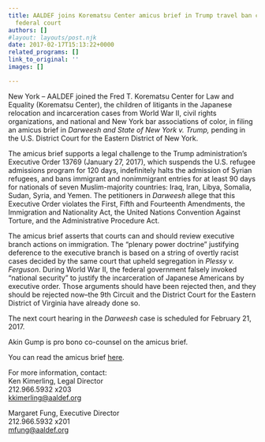 ```yaml
---
title: AALDEF joins Korematsu Center amicus brief in Trump travel ban case in Brooklyn
  federal court
authors: []
#layout: layouts/post.njk
date: 2017-02-17T15:13:22+0000
related_programs: []
link_to_original: ''
images: []

---
```

New York – AALDEF joined the Fred T. Korematsu Center for Law and Equality (Korematsu Center), the children of litigants in the Japanese relocation and incarceration cases from World War II, civil rights organizations, and national and New York bar associations of color, in filing an amicus brief in _Darweesh and State of New York v. Trump,_ pending in the U.S. District Court for the Eastern District of New York.

The amicus brief supports a legal challenge to the Trump administration’s Executive Order 13769 (January 27, 2017), which suspends the U.S. refugee admissions program for 120 days, indefinitely halts the admission of Syrian refugees, and bans immigrant and nonimmigrant entries for at least 90 days for nationals of seven Muslim-majority countries: Iraq, Iran, Libya, Somalia, Sudan, Syria, and Yemen. The petitioners in _Darweesh_ allege that this Executive Order violates the First, Fifth and Fourteenth Amendments, the Immigration and Nationality Act, the United Nations Convention Against Torture, and the Administrative Procedure Act.

The amicus brief asserts that courts can and should review executive branch actions on immigration. The “plenary power doctrine” justifying deference to the executive branch is based on a string of overtly racist cases decided by the same court that upheld segregation in _Plessy v. Ferguson_. During World War II, the federal government falsely invoked “national security” to justify the incarceration of Japanese Americans by executive order. Those arguments should have been rejected then, and they should be rejected now–the 9th Circuit and the District Court for the Eastern District of Virginia have already done so.

The next court hearing in the _Darweesh_ case is scheduled for February 21, 2017.

Akin Gump is pro bono co-counsel on the amicus brief.

You can read the amicus brief [here](/uploads/pdf/AmicusBriefDarweeshvNY.pdf).

For more information, contact:  
Ken Kimerling, Legal Director  
212\.966.5932 x203  
kkimerling@aaldef.org

Margaret Fung, Executive Director  
212\.966.5932 x201  
mfung@aaldef.org